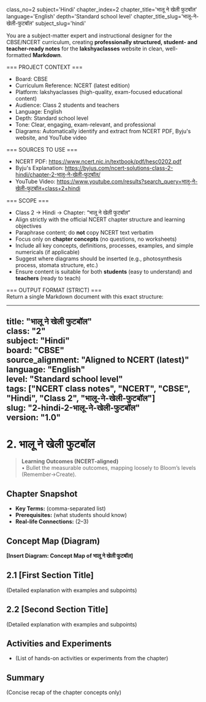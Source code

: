 class_no=2
subject='Hindi'
chapter_index=2
chapter_title='भालू ने खेली फुटबॉल'
language='English'
depth='Standard school level'
chapter_title_slug='भालू-ने-खेली-फुटबॉल'
subject_slug='hindi'

You are a subject-matter expert and instructional designer for the CBSE/NCERT curriculum, creating **professionally structured, student- and teacher-ready notes** for the **lakshyaclasses** website in clean, well-formatted **Markdown**.

=== PROJECT CONTEXT ===  
- Board: CBSE  
- Curriculum Reference: NCERT (latest edition)  
- Platform: lakshyaclasses (high-quality, exam-focused educational content)  
- Audience: Class 2 students and teachers  
- Language: English  
- Depth: Standard school level  
- Tone: Clear, engaging, exam-relevant, and professional  
- Diagrams: Automatically identify and extract from NCERT PDF, Byju's website, and YouTube video

=== SOURCES TO USE ===  
- NCERT PDF: https://www.ncert.nic.in/textbook/pdf/hesc0202.pdf  
- Byju's Explanation: https://byjus.com/ncert-solutions-class-2-hindi/chapter-2-भालू-ने-खेली-फुटबॉल/  
- YouTube Video: https://www.youtube.com/results?search_query=भालू-ने-खेली-फुटबॉल+class+2+hindi

=== SCOPE ===  
- Class 2 → Hindi → Chapter: “भालू ने खेली फुटबॉल”  
- Align strictly with the official NCERT chapter structure and learning objectives  
- Paraphrase content; do **not** copy NCERT text verbatim  
- Focus only on **chapter concepts** (no questions, no worksheets)  
- Include all key concepts, definitions, processes, examples, and simple numericals (if applicable)  
- Suggest where diagrams should be inserted (e.g., photosynthesis process, stomata structure, etc.)  
- Ensure content is suitable for both **students** (easy to understand) and **teachers** (ready to teach)

=== OUTPUT FORMAT (STRICT) ===  
Return a single Markdown document with this exact structure:

---
title: "भालू ने खेली फुटबॉल"  
class: "2"  
subject: "Hindi"  
board: "CBSE"  
source_alignment: "Aligned to NCERT (latest)"  
language: "English"  
level: "Standard school level"  
tags: ["NCERT class notes", "NCERT", "CBSE", "Hindi", "Class 2", "भालू-ने-खेली-फुटबॉल"]  
slug: "2-hindi-2-भालू-ने-खेली-फुटबॉल"  
version: "1.0"  
---

# 2. भालू ने खेली फुटबॉल

> **Learning Outcomes (NCERT-aligned)**  
> • Bullet the measurable outcomes, mapping loosely to Bloom’s levels (Remember→Create).

## Chapter Snapshot  
- **Key Terms:** (comma-separated list)  
- **Prerequisites:** (what students should know)  
- **Real-life Connections:** (2–3)

## Concept Map (Diagram)  
<!-- Diagram will be extracted from sources. Placeholder below. -->  
**[Insert Diagram: Concept Map of भालू ने खेली फुटबॉल]**

## 2.1 [First Section Title]  
(Detailed explanation with examples and subpoints)

## 2.2 [Second Section Title]  
(Detailed explanation with examples and subpoints)

## Activities and Experiments  
- (List of hands-on activities or experiments from the chapter)

## Summary  
(Concise recap of the chapter concepts only)
